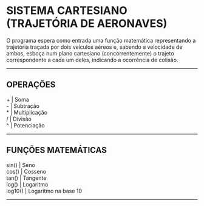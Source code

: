 # SISTEMA CARTESIANO (TRAJETÓRIA DE AERONAVES)
O programa espera como entrada uma função matemática representando a trajetória traçada por dois veículos aéreos e, sabendo a velocidade de ambos, esboça num plano cartesiano (concorrentemente) o trajeto correspondente a cada um deles, indicando a ocorrência de colisão.
***************************************

## OPERAÇÕES
\+ | Soma <br />
\- | Subtração <br />
\* | Multiplicação <br />
/  | Divisão <br />
^  | Potenciação <br />
***************************************

## FUNÇÕES MATEMÁTICAS
sin()   | Seno <br />
cos()   | Cosseno <br />
tan()   | Tangente <br />
log()   | Logaritmo <br />
log10() | Logaritmo na base 10 <br />
***************************************

